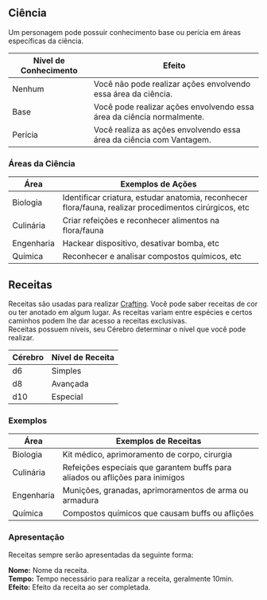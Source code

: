 ## Ciência

Um personagem pode possuir conhecimento base ou perícia em áreas específicas da ciência.

| Nível de Conhecimento | Efeito                                                                |
| --------------------- | --------------------------------------------------------------------- |
| Nenhum                | Você não pode realizar ações envolvendo essa área da ciência.         |
| Base                  | Você pode realizar ações envolvendo essa área da ciência normalmente. |
| Perícia               | Você realiza as ações envolvendo essa área da ciência com Vantagem.   |

### Áreas da Ciência

| Área       | Exemplos de Ações                                                                                      |
| ---------- | ------------------------------------------------------------------------------------------------------ |
| Biologia   | Identificar criatura, estudar anatomia, reconhecer flora/fauna, realizar procedimentos cirúrgicos, etc |
| Culinária  | Criar refeições e reconhecer alimentos na flora/fauna                                                  |
| Engenharia | Hackear dispositivo, desativar bomba, etc                                                              |
| Química    | Reconhecer e analisar compostos químicos, etc                                                          |

## Receitas

Receitas são usadas para realizar [Crafting](./crafting.md). Você pode saber receitas de cor ou ter anotado em algum lugar. As receitas variam entre espécies e certos caminhos podem lhe dar acesso a receitas exclusivas.  
Receitas possuem níveis, seu Cérebro determinar o nível que você pode realizar.

| Cérebro | Nível de Receita |
| ------- | ---------------- |
| d6      | Simples          |
| d8      | Avançada         |
| d10     | Especial         |

### Exemplos

| Área       | Exemplos de Receitas                                                          |
| ---------- | ----------------------------------------------------------------------------- |
| Biologia   | Kit médico, aprimoramento de corpo, cirurgia                                  |
| Culinária  | Refeições especiais que garantem buffs para aliados ou aflições para inimigos |
| Engenharia | Munições, granadas, aprimoramentos de arma ou armadura                        |
| Química    | Compostos químicos que causam buffs ou aflições                               |

### Apresentação

Receitas sempre serão apresentadas da seguinte forma:

**Nome:** Nome da receita.  
**Tempo:** Tempo necessário para realizar a receita, geralmente 10min.  
**Efeito:** Efeito da receita ao ser completada.
